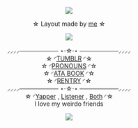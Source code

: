 <p align="center">
<div align="center"

<img src="https://64.media.tumblr.com/de92025aab37468682ba2de48cda522d/24609fd2e730b033-0a/s1280x1920/f27881c9895801a6697e120168e29382cd580665.pnj">
<img src="https://64.media.tumblr.com/e7917a795888530bf1f03321d36977d0/24609fd2e730b033-f5/s2048x3072/ef929b0f8193c1a9dc78072e72d60823ca6afdd6.pnj">
  
 ☆ Layout made by [me](https://www.tumblr.com/check1t/792683330747416577/mydei-tumblr-layout) ☆<br>

 <img src="https://64.media.tumblr.com/de92025aab37468682ba2de48cda522d/24609fd2e730b033-0a/s1280x1920/f27881c9895801a6697e120168e29382cd580665.pnj">
 
 ⸝⸝⸝⸝───────── ⋆⋅☆⋅⋆ ─────────⸝⸝⸝⸝<br>
☆ ◜[TUMBLR](https://www.tumblr.com/check1t) ◜☆<br> ☆ ◜[PRONOUNS](https://pronouns.cc/@V1NCENSE) ◜☆<br> ☆ ◜[ATA BOOK](https://vinyl.atabook.org/) ◜☆<br> ☆ ◜[RENTRY](https://rentry.co/undyingmydeimos) ◜☆<br>
⸝⸝⸝⸝───────── ⋆⋅☆⋅⋆ ─────────⸝⸝⸝⸝<br>
☆ ◜[Yapper](https://github.com/phaexie) , [Listener](https://github.com/ToasterTheFox) , [Both](https://github.com/V1NCENSE) ◜☆<br>
I love my weirdo friends

<img src="https://64.media.tumblr.com/e7917a795888530bf1f03321d36977d0/24609fd2e730b033-f5/s2048x3072/ef929b0f8193c1a9dc78072e72d60823ca6afdd6.pnj">

<div align="center"



